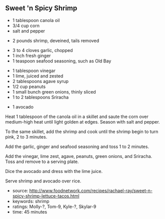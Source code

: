 Sweet 'n Spicy Shrimp
---------------------

- 1 tablespoon canola oil
- 3/4 cup corn
- salt and pepper
<!-- -->
- 2 pounds shrimp, deveined, tails removed
<!-- -->
- 3 to 4 cloves garlic, chopped
- 1 inch fresh ginger
- 1 teaspoon seafood seasoning, such as Old Bay
<!-- -->
- 1 tablespoon vinegar
- 1 lime, juiced and zested
- 2 tablespoons agave syrup
- 1/2 cup peanuts
- 1 small bunch green onions, thinly sliced
- 1 to 2 tablespoons Sriracha
<!-- -->
- 1 avocado

Heat 1 tablespoon of the canola oil in a skillet and saute the corn
over medium-high heat until light golden at edges.  Season with salt
and pepper.

To the same skillet, add the shrimp and cook until the shrimp begin to
turn pink, 2 to 3 minutes.

Add the garlic, ginger and seafood seasoning and toss 1 to 2 minutes.

Add the vinegar, lime zest, agave, peanuts, green onions, and
Sriracha. Toss and remove to a serving plate.

Dice the avocado and dress with the lime juice.

Serve shrimp and avocado over rice.

- source: http://www.foodnetwork.com/recipes/rachael-ray/sweet-n-spicy-shrimp-lettuce-tacos.html
- keywords: shrimp
- ratings: Molly-?, Tom-9, Kyle-?, Skylar-9
- time: 45 minutes
